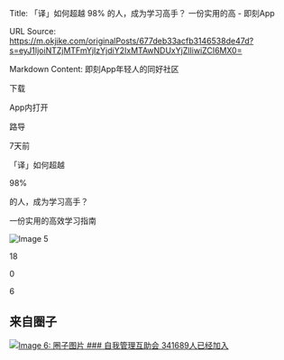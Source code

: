 Title: 「译」如何超越 98% 的人，成为学习高手？  一份实用的高 - 即刻App

URL Source: https://m.okjike.com/originalPosts/677deb33acfb3146538de47d?s=eyJ1IjoiNTZjMTFmYjIzYjdiY2IxMTAwNDUxYjZlIiwiZCI6MX0=

Markdown Content:
即刻App年轻人的同好社区

下载

App内打开

路导

7天前

「译」如何超越

98%

的人，成为学习高手？

一份实用的高效学习指南

![Image 5](https://cdnv2.ruguoapp.com/FjVAwTBDUelIXwDVuE0dEmQaFqwNv3.png?imageMogr2/auto-orient/crop/!x3510a0a0)

18

0

6

来自圈子
----

[![Image 6: 圈子图片](https://cdnv2.ruguoapp.com/lhWtdiGyjyp5pN7pQaOEJ7tQ_tVm.png?imageMogr2/auto-orient/heic-exif/1/format/jpeg/thumbnail/120x120%3E) ### 自我管理互助会 341689人已经加入](https://m.okjike.com/topics/566539b8bab9191200b7169e)
